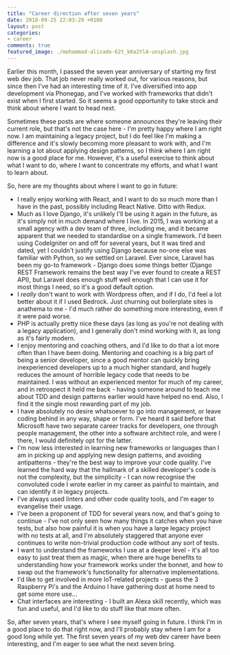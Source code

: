 ```yaml
---
title: "Career direction after seven years"
date: 2018-09-25 22:03:29 +0100
layout: post
categories:
- career
comments: true
featured_image: ./mohammad-alizade-62t_kKa2YlA-unsplash.jpg
---
```


Earlier this month, I passed the seven year anniversary of starting my first web dev job. That job never really worked out, for various reasons, but since then I've had an interesting time of it. I've diversified into app development via Phonegap, and I've worked with frameworks that didn't exist when I first started. So it seems a good opportunity to take stock and think about where I want to head next.

Sometimes these posts are where someone announces they're leaving their current role, but that's not the case here - I'm pretty happy where I am right now. I am maintaining a legacy project, but I do feel like I'm making a difference and it's slowly becoming more pleasant to work with, and I'm learning a lot about applying design patterns, so I think where I am right now is a good place for me. However, it's a useful exercise to think about what I want to do, where I want to concentrate my efforts, and what I want to learn about.

So, here are my thoughts about where I want to go in future:

* I really enjoy working with React, and I want to do so much more than I have in the past, possibly including React Native. Ditto with Redux.
* Much as I love Django, it's unlikely I'll be using it again in the future, as it's simply not in much demand where I live. In 2015, I was working at a small agency with a dev team of three, including me, and it became apparent that we needed to standardise on a single framework. I'd been using CodeIgniter on and off for several years, but it was tired and dated, yet I couldn't justify using Django because no-one else was familiar with Python, so we settled on Laravel. Ever since, Laravel has been my go-to framework - Django does some things better (Django REST Framework remains the best way I've ever found to create a REST API), but Laravel does enough stuff well enough that I can use it for most things I need, so it's a good default option.
* I *really* don't want to work with Wordpress often, and if I do, I'd feel a lot better about it if I used Bedrock. Just churning out boilerplate sites is anathema to me - I'd much rather do something more interesting, even if it were paid worse.
* PHP is actually pretty nice these days (as long as you're not dealing with a legacy application), and I generally don't mind working with it, as long as it's fairly modern.
* I enjoy mentoring and coaching others, and I'd like to do that a lot more often than I have been doing. Mentoring and coaching is a big part of being a senior developer, since a good mentor can quickly bring inexperienced developers up to a much higher standard, and hugely reduces the amount of horrible legacy code that needs to be maintained. I was without an experienced mentor for much of my career, and in retrospect it held me back - having someone around to teach me about TDD and design patterns earlier would have helped no end. Also, I find it the single most rewarding part of my job.
* I have absolutely no desire whatsoever to go into management, or leave coding behind in any way, shape or form. I've heard it said before that Microsoft have two separate career tracks for developers, one through people management, the other into a software architect role, and were I there, I would definitely opt for the latter.
* I'm now less interested in learning new frameworks or languages than I am in picking up and applying new design patterns, and avoiding antipatterns - they're the best way to improve your code quality. I've learned the hard way that the hallmark of a skilled developer's code is not the complexity, but the simplicity - I can now recognise the convoluted code I wrote earlier in my career as painful to maintain, and can identify it in legacy projects.
* I've always used linters and other code quality tools, and I'm eager to evangelise their usage.
* I've been a proponent of TDD for several years now, and that's going to continue - I've not only seen how many things it catches when you have tests, but also how painful it is when you have a large legacy project with no tests at all, and I'm absolutely staggered that anyone ever continues to write non-trivial production code without any sort of tests.
* I want to understand the frameworks I use at a deeper level - it's all too easy to just treat them as magic, when there are huge benefits to understanding how your framework works under the bonnet, and how to swap out the framework's functionality for alternative implementations.
* I'd like to get involved in more IoT-related projects - guess the 3 Raspberry Pi's and the Arduino I have gathering dust at home need to get some more use...
* Chat interfaces are interesting - I built an Alexa skill recently, which was fun and useful, and I'd like to do stuff like that more often.

So, after seven years, that's where I see myself going in future. I think I'm in a good place to do that right now, and I'll probably stay where I am for a good long while yet. The first seven years of my web dev career have been interesting, and I'm eager to see what the next seven bring.
